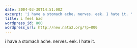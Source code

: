 ```yaml
---
date: 2004-03-30T14:51:08Z
excerpt: 'i have a stomach ache. nerves. eek. I hate it. '
title: i feel bad
wordpress_id: 800
wordpress_url: http://new.nata2.org/?p=800
---
```


i have a stomach ache. nerves. eek. I hate it. 

